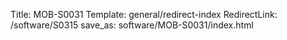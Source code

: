 Title: MOB-S0031
Template: general/redirect-index
RedirectLink: /software/S0315
save_as: software/MOB-S0031/index.html